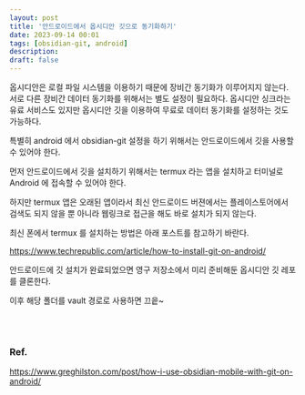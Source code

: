 ```yaml
---
layout: post
title: '안드로이드에서 옵시디안 깃으로 동기화하기'
date: 2023-09-14 00:01
tags: [obsidian-git, android]
description: 
draft: false
---
```


옵시디안은 로컬 파일 시스템을 이용하기 때문에 장비간 동기화가 이루어지지 않는다. 서로 다른 장비간 데이터 동기화를 위해서는 별도 설정이 필요하다. 옵시디안 싱크라는 유료 서비스도 있지만 옵시디안 깃을 이용하여 무료로 데이터 동기화를 설정하는 것도 가능하다.

특별히 android 에서 obsidian-git 설정을 하기 위해서는 안드로이드에서 깃을 사용할 수 있어야 한다.

먼저 안드로이드에서 깃을 설치하기 위해서는 termux 라는 앱을 설치하고 터미널로 Android 에 접속할 수 있어야 한다.

하지만 termux 앱은 오래된 앱이라서 최신 안드로이드 버젼에서는 플레이스토어에서 검색도 되지 않을 뿐 아니라 웹링크로 접근을 해도 바로 설치가 되지 않는다.

최신 폰에서 termux 를 설치하는 방법은 아래 포스트를 참고하기 바란다.

https://www.techrepublic.com/article/how-to-install-git-on-android/

안드로이드에 깃 설치가 완료되었으면 영구 저장소에서 미리 준비해둔 옵시디안 깃 레포를 클론한다.

이후 해당 폴더를 vault 경로로 사용하면 끄읕~


<br/>
<br/>

### Ref.
https://www.greghilston.com/post/how-i-use-obsidian-mobile-with-git-on-android/
